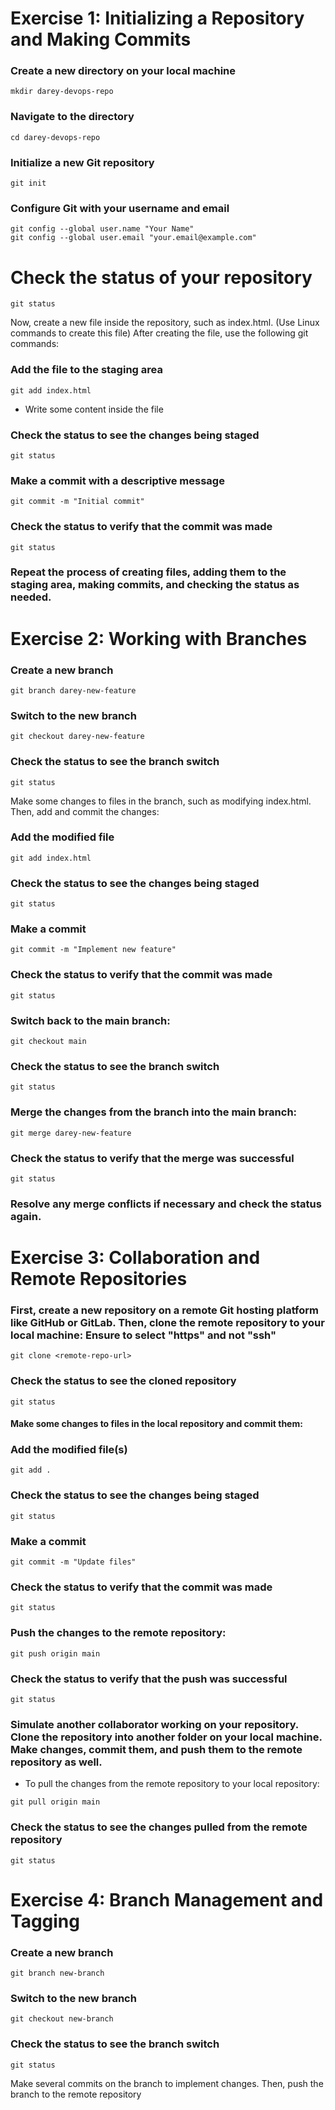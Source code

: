 # Exercise 1: Initializing a Repository and Making Commits

### Create a new directory on your local machine
```
mkdir darey-devops-repo
```

### Navigate to the directory
```
cd darey-devops-repo
```

### Initialize a new Git repository
```
git init
```

### Configure Git with your username and email

```
git config --global user.name "Your Name"
git config --global user.email "your.email@example.com"
```

# Check the status of your repository

```
git status
```

Now, create a new file inside the repository, such as index.html. (Use Linux commands to create this file) After creating the file, use the following git commands:

### Add the file to the staging area

```
git add index.html
```

- Write some content inside the file

### Check the status to see the changes being staged
```
git status
```

### Make a commit with a descriptive message
```
git commit -m "Initial commit"
```

### Check the status to verify that the commit was made

```
git status
```

### Repeat the process of creating files, adding them to the staging area, making commits, and checking the status as needed.


# Exercise 2: Working with Branches



### Create a new branch
```
git branch darey-new-feature
```


### Switch to the new branch
```
git checkout darey-new-feature
```

### Check the status to see the branch switch
```
git status
```

Make some changes to files in the branch, such as modifying index.html. Then, add and commit the changes:


### Add the modified file
```
git add index.html
```

### Check the status to see the changes being staged
```
git status
```

### Make a commit
```
git commit -m "Implement new feature"
```

### Check the status to verify that the commit was made
```
git status
```

### Switch back to the main branch:
```
git checkout main
```

### Check the status to see the branch switch
```
git status
```

### Merge the changes from the branch into the main branch:
```
git merge darey-new-feature
```

### Check the status to verify that the merge was successful

```
git status
```

### Resolve any merge conflicts if necessary and check the status again.

# Exercise 3: Collaboration and Remote Repositories

### First, create a new repository on a remote Git hosting platform like GitHub or GitLab. Then, clone the remote repository to your local machine: Ensure to select "https" and not "ssh"

```
git clone <remote-repo-url>
```

### Check the status to see the cloned repository
```
git status
```

#### Make some changes to files in the local repository and commit them:

### Add the modified file(s)
```
git add .
```

### Check the status to see the changes being staged
```
git status
```

### Make a commit
```
git commit -m "Update files"
```

### Check the status to verify that the commit was made
```
git status
```

### Push the changes to the remote repository:
```
git push origin main
```

### Check the status to verify that the push was successful

```
git status
```

### Simulate another collaborator working on your  repository. Clone the repository into another folder on your local machine. Make changes, commit them, and push them to the remote repository as well.


- To pull the changes from the remote repository to your local repository:
```
git pull origin main
```

### Check the status to see the changes pulled from the remote repository
```
git status
```

# Exercise 4: Branch Management and Tagging

### Create a new branch
```
git branch new-branch
```

### Switch to the new branch
```
git checkout new-branch
```

### Check the status to see the branch switch
```
git status
```

Make several commits on the branch to implement changes. Then, push the branch to the remote repository
